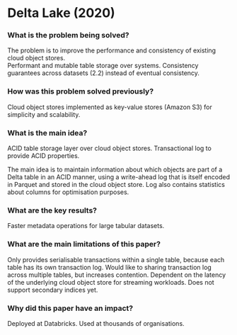 # Delta Lake (2020)

### What is the problem being solved?

The problem is to improve the performance and consistency of existing cloud object stores.  
Performant and mutable table storage over systems. Consistency guarantees across datasets (2.2) instead of eventual consistency.


### How was this problem solved previously?

Cloud object stores implemented as key-value stores (Amazon S3) for simplicity and scalability. 

### What is the main idea?

ACID table storage layer over cloud object stores.
Transactional log to provide ACID properties. 

The main idea is to maintain information about which objects are part of a Delta table in an ACID manner, using a write-ahead log that is itself encoded in Parquet and stored in the cloud object store. Log also contains statistics about columns for optimisation purposes.


### What are the key results?

Faster metadata operations for large tabular datasets.


### What are the main limitations of this paper?

Only provides serialisable transactions within a single table, because each table has its own transaction log. Would like to sharing transaction log across multiple tables, but increases contention. Dependent on the latency of the underlying cloud object store for streaming workloads. Does not support secondary indices yet.

### Why did this paper have an impact?

Deployed at Databricks. Used at thousands of organisations. 


